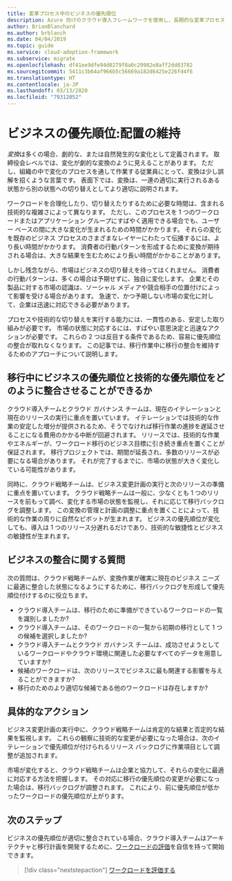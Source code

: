 ```yaml
---
title: 変革プロセス中のビジネスの優先順位
description: Azure 向けのクラウド導入フレームワークを使用し、長期的な変革プロセス中にビジネスの整合を維持する方法について説明します。
author: BrianBlanchard
ms.author: brblanch
ms.date: 04/04/2019
ms.topic: guide
ms.service: cloud-adoption-framework
ms.subservice: migrate
ms.openlocfilehash: df41ee9dfe94d0279f8a0c29982e8aff2dd83782
ms.sourcegitcommit: 5411c3b64af966b5c56669a182d6425e226fd4f6
ms.translationtype: HT
ms.contentlocale: ja-JP
ms.lasthandoff: 03/13/2020
ms.locfileid: "79312052"
---
```

# <a name="business-priorities-maintaining-alignment"></a>ビジネスの優先順位:配置の維持

*変換*は多くの場合、劇的な、または自然発生的な変化として定義されます。 取締役会レベルでは、変化が劇的な変換のように見えることがあります。 ただし、組織の中で変化のプロセスを通して作業する従業員にとって、変換は少し誤解を招くような言葉です。 表面下では、変換は、一連の適切に実行されるある状態から別の状態への切り替えとしてより適切に説明されます。

ワークロードを合理化したり、切り替えたりするために必要な時間は、含まれる技術的な複雑さによって異なります。 ただし、このプロセスを 1 つのワークロードまたはアプリケーション グループにすばやく適用できる場合でも、ユーザー ベースの間に大きな変化が生まれるための時間がかかります。 それらの変化を既存のビジネス プロセスのさまざまなレイヤーにわたって伝播するには、より長い時間がかかります。 消費者の行動パターンを形成するために変換が期待される場合は、大きな結果を生むためにより長い時間がかかることがあります。

しかし残念ながら、市場はビジネスの切り替えを待ってはくれません。 消費者の行動パターンは、多くの場合は予期せずに、独自に変化します。 企業とその製品に対する市場の認識は、ソーシャル メディアや競合相手の位置付けによって影響を受ける場合があります。 急速で、かつ予期しない市場の変化に対して、企業は迅速に対応できる必要があります。

プロセスや技術的な切り替えを実行する能力には、一貫性のある、安定した取り組みが必要です。 市場の状態に対応するには、すばやい意思決定と迅速なアクションが必要です。 これらの 2 つは反目する条件であるため、容易に優先順位の整合が取れなくなります。 この記事では、移行作業中に移行の整合を維持するためのアプローチについて説明します。

<!-- markdownlint-disable MD026 -->

## <a name="how-can-business-and-technical-priorities-stay-aligned-during-a-migration"></a>移行中にビジネスの優先順位と技術的な優先順位をどのように整合させることができるか

クラウド導入チームとクラウド ガバナンス チームは、現在のイテレーションと現在のリリースの実行に重点を置いています。 イテレーションでは技術的な作業の安定した増分が提供されるため、そうでなければ移行作業の進捗を遅延させることになる費用のかかる中断が回避されます。 リリースでは、技術的な作業やエネルギーが、ワークロード移行のビジネス目標に引き続き重点を置くことが保証されます。 移行プロジェクトでは、期間が延長され、多数のリリースが必要になる場合があります。 それが完了するまでに、市場の状態が大きく変化している可能性があります。

同時に、クラウド戦略チームは、ビジネス変更計画の実行と次のリリースの準備に重点を置いています。 クラウド戦略チームは一般に、少なくとも 1 つのリリースを前もって調べ、変化する市場の状態を監視し、それに応じて移行バックログを調整します。 この変換の管理と計画の調整に重点を置くことによって、技術的な作業の周りに自然なピボットが生まれます。 ビジネスの優先順位が変化しても、導入は 1 つのリリース分遅れるだけであり、技術的な敏捷性とビジネスの敏捷性が生まれます。

## <a name="business-alignment-questions"></a>ビジネスの整合に関する質問

次の質問は、クラウド戦略チームが、変換作業が確実に現在のビジネス ニーズに最適に整合した状態になるようにするために、移行バックログを形成して優先順位付けするのに役立ちます。

- クラウド導入チームは、移行のために準備ができているワークロードの一覧を識別しましたか?
- クラウド導入チームは、そのワークロードの一覧から初期の移行として 1 つの候補を選択しましたか?
- クラウド導入チームとクラウド ガバナンス チームは、成功させようとしているワークロードやクラウド環境に関連した必要なすべてのデータを用意していますか?
- 候補のワークロードは、次のリリースでビジネスに最も関連する影響を与えることができますか?
- 移行のためのより適切な候補である他のワークロードは存在しますか?

## <a name="tangible-actions"></a>具体的なアクション

ビジネス変更計画の実行中に、クラウド戦略チームは肯定的な結果と否定的な結果を監視します。 これらの観察に技術的な変更が必要になった場合は、次のイテレーションで優先順位が付けられるリリース バックログに作業項目として調整が追加されます。

市場が変化すると、クラウド戦略チームは企業と協力して、それらの変化に最適に対応する方法を把握します。 その対応に移行の優先順位の変更が必要になった場合は、移行バックログが調整されます。 これにより、前に優先順位が低かったワークロードの優先順位が上がります。

## <a name="next-steps"></a>次のステップ

ビジネスの優先順位が適切に整合されている場合、クラウド導入チームはアーキテクチャと移行計画を開発するために、[ワークロードの評価](./evaluate.md)を自信を持って開始できます。

> [!div class="nextstepaction"]
> [ワークロードを評価する](./evaluate.md)
